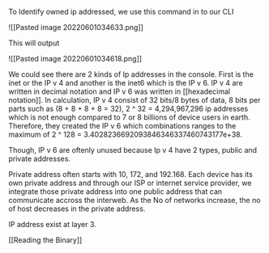To Identify owned ip addressed, we use this command in to our CLI

![[Pasted image 20220601034633.png]]

This will output

![[Pasted image 20220601034618.png]]

We could see there are 2 kinds of Ip addresses in the console. First is the inet or the IP v 4 and another is the inet6 which is the IP v 6. IP v 4 are written in decimal notation and IP v 6 was written in [[hexadecimal notation]]. In calculation, IP v 4 consist of 32 bits/8 bytes of data, 8 bits per parts such as (8 + 8 + 8 + 8 = 32), 2 ^ 32 = 4,294,967,296 ip addresses which is not enough compared to 7 or 8 billions of device users in earth. Therefore, they created the IP v 6 which combinations ranges to the maximum of 2 ^ 128 =  3.4028236692093846346337460743177e+38.

Though, IP v 6 are oftenly unused because Ip v 4 have 2 types, public and private addresses. 

  

Private address often starts with 10, 172, and 192.168. Each device has its own private address and through our ISP or internet service provider, we integrate those private address into one public address that can communicate accross the interweb. As the No of networks increase, the no of host decreases in the private address. 

IP address exist at layer 3. 

[[Reading the Binary]]